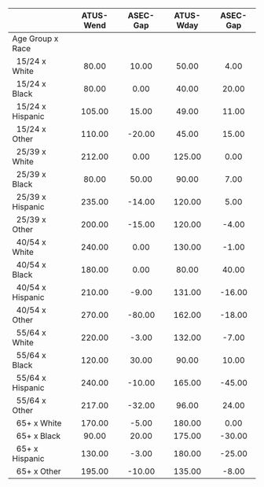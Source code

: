 
|                      |    ATUS-Wend |     ASEC-Gap |    ATUS-Wday |     ASEC-Gap |
| -------------------- | :----------: | :----------: | :----------: | :----------: |
| Age Group x Race     |              |              |              |              |
| &nbsp;&nbsp;15/24 x White |        80.00 |        10.00 |        50.00 |         4.00 |
| &nbsp;&nbsp;15/24 x Black |        80.00 |         0.00 |        40.00 |        20.00 |
| &nbsp;&nbsp;15/24 x Hispanic |       105.00 |        15.00 |        49.00 |        11.00 |
| &nbsp;&nbsp;15/24 x Other |       110.00 |       -20.00 |        45.00 |        15.00 |
| &nbsp;&nbsp;25/39 x White |       212.00 |         0.00 |       125.00 |         0.00 |
| &nbsp;&nbsp;25/39 x Black |        80.00 |        50.00 |        90.00 |         7.00 |
| &nbsp;&nbsp;25/39 x Hispanic |       235.00 |       -14.00 |       120.00 |         5.00 |
| &nbsp;&nbsp;25/39 x Other |       200.00 |       -15.00 |       120.00 |        -4.00 |
| &nbsp;&nbsp;40/54 x White |       240.00 |         0.00 |       130.00 |        -1.00 |
| &nbsp;&nbsp;40/54 x Black |       180.00 |         0.00 |        80.00 |        40.00 |
| &nbsp;&nbsp;40/54 x Hispanic |       210.00 |        -9.00 |       131.00 |       -16.00 |
| &nbsp;&nbsp;40/54 x Other |       270.00 |       -80.00 |       162.00 |       -18.00 |
| &nbsp;&nbsp;55/64 x White |       220.00 |        -3.00 |       132.00 |        -7.00 |
| &nbsp;&nbsp;55/64 x Black |       120.00 |        30.00 |        90.00 |        10.00 |
| &nbsp;&nbsp;55/64 x Hispanic |       240.00 |       -10.00 |       165.00 |       -45.00 |
| &nbsp;&nbsp;55/64 x Other |       217.00 |       -32.00 |        96.00 |        24.00 |
| &nbsp;&nbsp;65+ x White |       170.00 |        -5.00 |       180.00 |         0.00 |
| &nbsp;&nbsp;65+ x Black |        90.00 |        20.00 |       175.00 |       -30.00 |
| &nbsp;&nbsp;65+ x Hispanic |       130.00 |        -3.00 |       180.00 |       -25.00 |
| &nbsp;&nbsp;65+ x Other |       195.00 |       -10.00 |       135.00 |        -8.00 |

